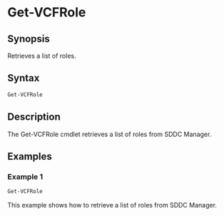 # Get-VCFRole

## Synopsis

Retrieves a list of roles.

## Syntax

```powershell
Get-VCFRole
```

## Description

The Get-VCFRole cmdlet retrieves a list of roles from SDDC Manager.

## Examples

### Example 1

```powershell
Get-VCFRole
```

This example shows how to retrieve a list of roles from SDDC Manager.

